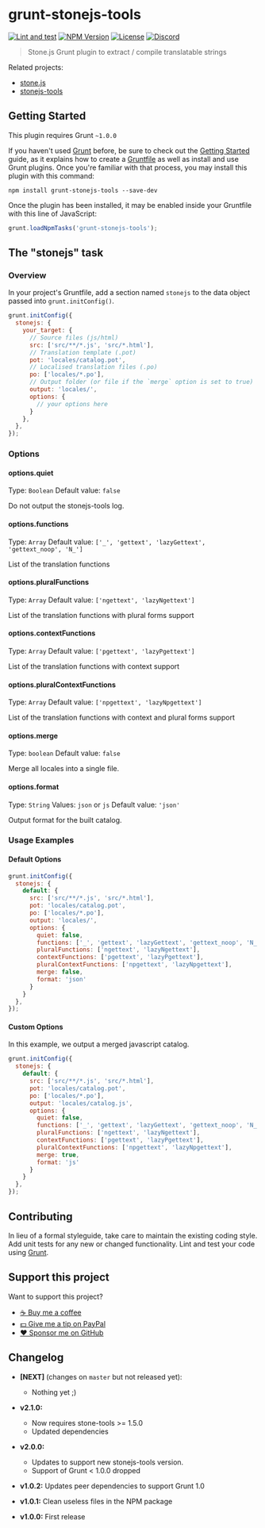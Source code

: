 # grunt-stonejs-tools

[![Lint and test](https://github.com/flozz/grunt-stonejs-tools/actions/workflows/tests.yml/badge.svg)](https://github.com/flozz/grunt-stonejs-tools/actions/workflows/tests.yml)
[![NPM Version](http://img.shields.io/npm/v/grunt-stonejs-tools.svg?style=flat)](https://www.npmjs.com/package/grunt-stonejs-tools)
[![License](http://img.shields.io/badge/license-BSD--3--Clause-blue.svg?style=flat)](https://github.com/flozz/grunt-stonejs-tools/blob/master/LICENSE-BSD-3-Clause)
[![Discord](https://img.shields.io/badge/chat-Discord-8c9eff?logo=discord&logoColor=ffffff)](https://discord.gg/P77sWhuSs4)

> Stone.js Grunt plugin to extract / compile translatable strings

Related projects:

* [stone.js](https://github.com/flozz/stone.js)
* [stonejs-tools](https://github.com/flozz/stonejs-tools)


## Getting Started

This plugin requires Grunt `~1.0.0`

If you haven't used [Grunt](http://gruntjs.com/) before, be sure to check out the [Getting Started](http://gruntjs.com/getting-started) guide, as it explains how to create a [Gruntfile](http://gruntjs.com/sample-gruntfile) as well as install and use Grunt plugins. Once you're familiar with that process, you may install this plugin with this command:

```shell
npm install grunt-stonejs-tools --save-dev
```

Once the plugin has been installed, it may be enabled inside your Gruntfile with this line of JavaScript:

```javascript
grunt.loadNpmTasks('grunt-stonejs-tools');
```


## The "stonejs" task

### Overview

In your project's Gruntfile, add a section named `stonejs` to the data object passed into `grunt.initConfig()`.

```javascript
grunt.initConfig({
  stonejs: {
    your_target: {
      // Source files (js/html)
      src: ['src/**/*.js', 'src/*.html'],
      // Translation template (.pot)
      pot: 'locales/catalog.pot',
      // Localised translation files (.po)
      po: ['locales/*.po'],
      // Output folder (or file if the `merge` option is set to true)
      output: 'locales/',
      options: {
        // your options here
      }
    },
  },
});
```


### Options

#### options.quiet

Type: `Boolean`
Default value: `false`

Do not output the stonejs-tools log.


#### options.functions

Type: `Array`
Default value: `['_', 'gettext', 'lazyGettext', 'gettext_noop', 'N_']`

List of the translation functions


#### options.pluralFunctions

Type: `Array`
Default value: `['ngettext', 'lazyNgettext']`

List of the translation functions with plural forms support


#### options.contextFunctions

Type: `Array`
Default value: `['pgettext', 'lazyPgettext']`

List of the translation functions with context support


#### options.pluralContextFunctions

Type: `Array`
Default value: `['npgettext', 'lazyNpgettext']`

List of the translation functions with context and plural forms support


#### options.merge

Type: `boolean`
Default value: `false`

Merge all locales into a single file.


#### options.format

Type: `String`
Values: `json` or `js`
Default value: `'json'`

Output format for the built catalog.


### Usage Examples

#### Default Options

```javascript
grunt.initConfig({
  stonejs: {
    default: {
      src: ['src/**/*.js', 'src/*.html'],
      pot: 'locales/catalog.pot',
      po: ['locales/*.po'],
      output: 'locales/',
      options: {
        quiet: false,
        functions: ['_', 'gettext', 'lazyGettext', 'gettext_noop', 'N_'],
        pluralFunctions: ['ngettext', 'lazyNgettext'],
        contextFunctions: ['pgettext', 'lazyPgettext'],
        pluralContextFunctions: ['npgettext', 'lazyNpgettext'],
        merge: false,
        format: 'json'
      }
    }
  },
});
```


#### Custom Options

In this example, we output a merged javascript catalog.

```javascript
grunt.initConfig({
  stonejs: {
    default: {
      src: ['src/**/*.js', 'src/*.html'],
      pot: 'locales/catalog.pot',
      po: ['locales/*.po'],
      output: 'locales/catalog.js',
      options: {
        quiet: false,
        functions: ['_', 'gettext', 'lazyGettext', 'gettext_noop', 'N_'],
        pluralFunctions: ['ngettext', 'lazyNgettext'],
        contextFunctions: ['pgettext', 'lazyPgettext'],
        pluralContextFunctions: ['npgettext', 'lazyNpgettext'],
        merge: true,
        format: 'js'
      }
    }
  },
});
```


## Contributing

In lieu of a formal styleguide, take care to maintain the existing coding style. Add unit tests for any new or changed functionality. Lint and test your code using [Grunt](http://gruntjs.com/).


## Support this project

Want to support this project?

* [☕️ Buy me a coffee](https://www.buymeacoffee.com/flozz>)
* [💵️ Give me a tip on PayPal](https://www.paypal.me/0xflozz>)
* [❤️ Sponsor me on GitHub](https://github.com/sponsors/flozz>)


## Changelog

* **[NEXT]** (changes on `master` but not released yet):

  * Nothing yet ;)

* **v2.1.0:**

  * Now requires stone-tools >= 1.5.0
  * Updated dependencies

* **v2.0.0:**

  * Updates to support new stonejs-tools version.
  * Support of Grunt < 1.0.0 dropped

* **v1.0.2:** Updates peer dependencies to support Grunt 1.0
* **v1.0.1:** Clean useless files in the NPM package
* **v1.0.0:** First release
